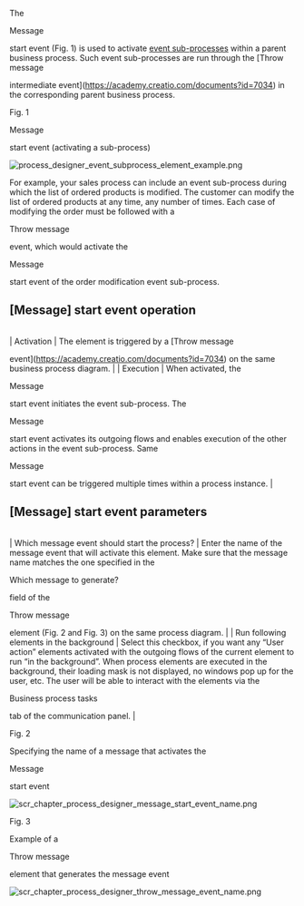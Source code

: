 


 The
 
 Message
 
 start event (Fig. 1) is used to activate
 [event sub-processes](https://academy.creatio.com/documents?id=7042) 
 within a parent business process. Such event sub-processes are run through the
 [Throw message
 
 intermediate event](https://academy.creatio.com/documents?id=7034) 
 in the corresponding parent business process.
 




 Fig. 1
 

 Message
 
 start event (activating a sub-process)
 




![process_designer_event_subprocess_element_example.png](https://academy.creatio.com/docs/sites/en/files/documentation/user/en/bpms/BPMonlineHelp/chapter_process_designer/process_designer_event_subprocess_element_example.png)




 For example, your sales process can include an event sub-process during which the list of ordered products is modified. The customer can modify the list of ordered products at any time, any number of times. Each case of modifying the order must be followed with a
 
 Throw message
 
 event, which would activate the
 
 Message
 
 start event of the order modification event sub-process.
 



 [Message] start event operation
---------------------------------





|  |  |
| --- | --- |
| 
 Activation
  | 
 The element is triggered by a
 [Throw message
 
 event](https://academy.creatio.com/documents?id=7034) 
 on the same business process diagram.
  |
| 
 Execution
  | 
 When activated, the
 
 Message
 
 start event initiates the event sub-process. The
 
 Message
 
 start event activates its outgoing flows and enables execution of the other actions in the event sub-process. Same
 
 Message
 
 start event can be triggered multiple times within a process instance.
  |




 [Message] start event parameters
----------------------------------





|  |  |
| --- | --- |
| 
 Which message event should start the process?
  | 
 Enter the name of the message event that will activate this element. Make sure that the message name matches the one specified in the
 
 Which message to generate?
 
 field of the
 
 Throw message
 
 element (Fig. 2 and Fig. 3) on the same process diagram.
  |
| 
 Run following elements in the background
  | 
 Select this checkbox, if you want any “User action” elements activated with the outgoing flows of the current element to run “in the background”. When process elements are executed in the background, their loading mask is not displayed, no windows pop up for the user, etc. The user will be able to interact with the elements via the
 
 Business process tasks
 
 tab of the communication panel.
  |





 Fig. 2
 
 Specifying the name of a message that activates the
 
 Message
 
 start event
 




![scr_chapter_process_designer_message_start_event_name.png](https://academy.creatio.com/docs/sites/en/files/documentation/user/en/bpms/BPMonlineHelp/chapter_process_designer/scr_chapter_process_designer_message_start_event_name.png)





 Fig. 3
 
 Example of a
 
 Throw message
 
 element that generates the message event
 




![scr_chapter_process_designer_throw_message_event_name.png](https://academy.creatio.com/docs/sites/en/files/documentation/user/en/bpms/BPMonlineHelp/chapter_process_designer/scr_chapter_process_designer_throw_message_event_name.png)





